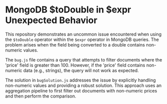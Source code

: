 # MongoDB $toDouble in $expr Unexpected Behavior

This repository demonstrates an uncommon issue encountered when using the `$toDouble` operator within the `$expr` operator in MongoDB queries.  The problem arises when the field being converted to a double contains non-numeric values.

The `bug.js` file contains a query that attempts to filter documents where the 'price' field is greater than 100.  However, if the 'price' field contains non-numeric data (e.g., strings), the query will not work as expected.

The solution in `bugSolution.js` addresses the issue by explicitly handling non-numeric values and providing a robust solution. This approach uses an aggregation pipeline to first filter out documents with non-numeric prices and then perform the comparison.